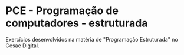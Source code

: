 # PCE - Programação de computadores - estruturada

Exercícios desenvolvidos na matéria de "Programação Estruturada" no Cesae Digital.